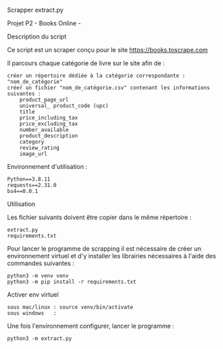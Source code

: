 Scrapper extract.py

Projet P2 - Books Online -

Description du script

Ce script est un scraper conçu pour le site https://books.toscrape.com

Il parcours chaque catégorie de livre sur le site afin de :

    créer un répertoire dédiée à la catégorie correspondante : "nom_de_catégorie"
    créer un fichier "nom_de_catégorie.csv" contenant les informations suivantes :
        product_page_url
        universal_ product_code (upc)
        title
        price_including_tax
        price_excluding_tax
        number_available
        product_description
        category
        review_rating
        image_url
  

Environnement d'utilisation :

    Python==3.8.11
    requests==2.31.0
    bs4==0.0.1

Utilisation

Les fichier suivants doivent être copier dans le même répertoire :

    extract.py
    requirements.txt

Pour lancer le programme de scrapping il est nécessaire de créer un environnement virtuel et d'y installer les librairies nécessaires à l'aide des commandes suivantes :

    python3 -m venv venv
    python3 -m pip install -r requirements.txt

Activer env virtuel
    
    sous mac/linux : source venv/bin/activate
    sous windows   : 

Une fois l'environnement configurer, lancer le programme :

    python3 -m extract.py
